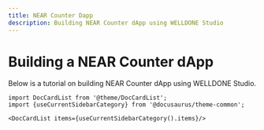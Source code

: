 ```yaml
---
title: NEAR Counter Dapp
description: Building NEAR Counter dApp using WELLDONE Studio
---
```


# Building a NEAR Counter dApp

Below is a tutorial on building NEAR Counter dApp using WELLDONE Studio.

```mdx-code-block
import DocCardList from '@theme/DocCardList';
import {useCurrentSidebarCategory} from '@docusaurus/theme-common';

<DocCardList items={useCurrentSidebarCategory().items}/>
```
